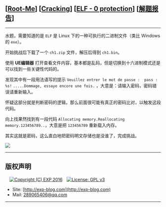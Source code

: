 ## [[Root-Me](https://www.root-me.org/)] [[Cracking](https://www.root-me.org/en/Challenges/Cracking/)] [[ELF - 0 protection](https://www.root-me.org/en/Challenges/Cracking/ELF-0-protection)] [[解题报告](https://exp-blog.com/safe/ctf/rootme/cracking/elf-0-protection/)]

------

水题，需要知道的是 `ELF` 是 Linux 下的一种可执行的二进制文件（类比 Windows 的 `exe`）。

开始挑战后下载了一个 `ch1.zip` 文件，解压后得到 `ch1.bin`。

使用 **UE编辑器** 打开查看文件内容，基本都是乱码，但是切换到十六进制模式还是可以找到一些关键性代码的。

发现其中有一段用法语写的提示 `Veuillez entrer le mot de passe :  pass : %s!` `.....Dommage, essaye encore une fois.` ，大意是：请输入密码，密码错误请重新输入。

怀疑这部分就是判断密码的逻辑，那么前面很可能有真正的密码比对，以触发这段代码。

向上找果然找到有一段代码 `Allocating memory.Reallocating memory.123456789..`，大意是把 `123456789` 重新载入内存。

其实这就是密码，这么直白地把密码明文存储也是没谁了，完成挑战。

![](https://github.com/lyy289065406/CTF-Solving-Reports/blob/master/rootme/Cracking/%5B01%5D%20%5B5P%5D%20ELF%20-%200%20protection/imgs/01.png)

------

## 版权声明

　[![Copyright (C) EXP,2016](https://img.shields.io/badge/Copyright%20(C)-EXP%202016-blue.svg)](http://exp-blog.com)　[![License: GPL v3](https://img.shields.io/badge/License-GPL%20v3-blue.svg)](https://www.gnu.org/licenses/gpl-3.0)
  

- Site: [http://exp-blog.com](http://exp-blog.com) 
- Mail: <a href="mailto:289065406@qq.com?subject=[EXP's Github]%20Your%20Question%20（请写下您的疑问）&amp;body=What%20can%20I%20help%20you?%20（需要我提供什么帮助吗？）">289065406@qq.com</a>


------
